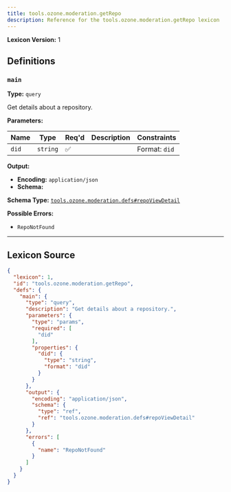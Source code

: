 ```yaml
---
title: tools.ozone.moderation.getRepo
description: Reference for the tools.ozone.moderation.getRepo lexicon
---
```

**Lexicon Version:** 1

## Definitions

<a name="main"></a>
### `main`

**Type:** `query`

Get details about a repository.

**Parameters:**

| Name | Type | Req'd  | Description | Constraints |
|------|------|----------|-------------|-------------|
| `did` | `string` | ✅  |  | Format: `did` |
**Output:**

- **Encoding:** `application/json`
- **Schema:**

**Schema Type:** [`tools.ozone.moderation.defs#repoViewDetail`](/tools/ozone/moderation/defs#repoViewDetail)


**Possible Errors:**

- `RepoNotFound`

---

## Lexicon Source
```json
{
  "lexicon": 1,
  "id": "tools.ozone.moderation.getRepo",
  "defs": {
    "main": {
      "type": "query",
      "description": "Get details about a repository.",
      "parameters": {
        "type": "params",
        "required": [
          "did"
        ],
        "properties": {
          "did": {
            "type": "string",
            "format": "did"
          }
        }
      },
      "output": {
        "encoding": "application/json",
        "schema": {
          "type": "ref",
          "ref": "tools.ozone.moderation.defs#repoViewDetail"
        }
      },
      "errors": [
        {
          "name": "RepoNotFound"
        }
      ]
    }
  }
}
```
